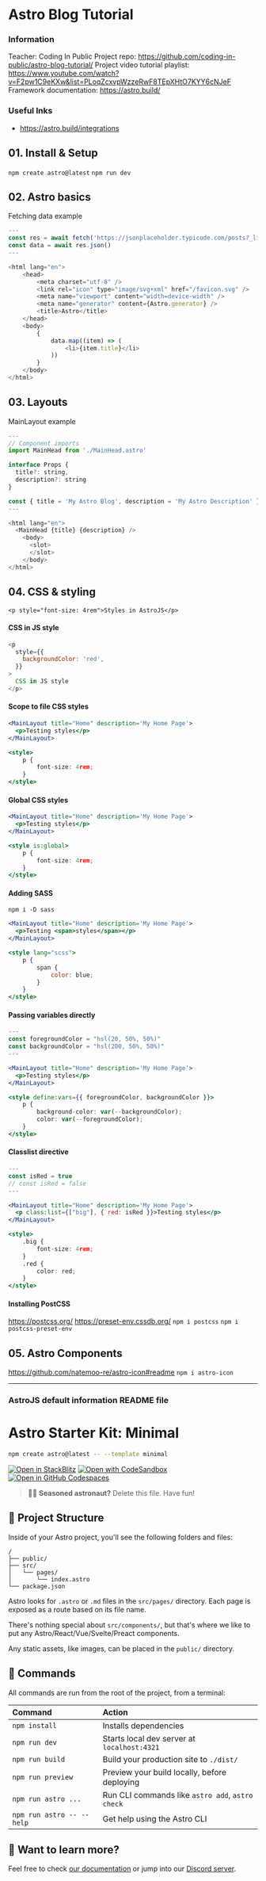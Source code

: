 # Astro Blog Tutorial

### Information

Teacher: Coding In Public
Project repo: https://github.com/coding-in-public/astro-blog-tutorial/
Project video tutorial playlist: https://www.youtube.com/watch?v=F2pw1C9eKXw&list=PLoqZcxvpWzzeRwF8TEpXHtO7KYY6cNJeF
Framework documentation: https://astro.build/

### Useful lnks

- https://astro.build/integrations

## 01. Install & Setup

`npm create astro@latest`
`npm run dev`

## 02. Astro basics

Fetching data example

```javascript
---
const res = await fetch('https://jsonplaceholder.typicode.com/posts?_limit=5')
const data = await res.json()
---

<html lang="en">
	<head>
		<meta charset="utf-8" />
		<link rel="icon" type="image/svg+xml" href="/favicon.svg" />
		<meta name="viewport" content="width=device-width" />
		<meta name="generator" content={Astro.generator} />
		<title>Astro</title>
	</head>
	<body>
		{
			data.map((item) => (
				<li>{item.title}</li>
			))
		}
	</body>
</html>
```

## 03. Layouts

MainLayout example

```javascript
---
// Component imports
import MainHead from './MainHead.astro'

interface Props {
  title?: string,
  description?: string
}

const { title = 'My Astro Blog', description = 'My Astro Description' } = Astro.props as Props
---

<html lang="en">
  <MainHead {title} {description} />
    <body>
      <slot>
      </slot>
    </body>
</html>

```

## 04. CSS & styling

`<p style="font-size: 4rem">Styles in AstroJS</p>`

#### CSS in JS style

```javascript
<p
  style={{
    backgroundColor: 'red',
  }}
>
  CSS in JS style
</p>
```

#### Scope to file CSS styles

```jsx
<MainLayout title="Home" description='My Home Page'>
  <p>Testing styles</p>
</MainLayout>

<style>
	p {
		font-size: 4rem;
	}
</style>
```

#### Global CSS styles

```jsx
<MainLayout title="Home" description='My Home Page'>
  <p>Testing styles</p>
</MainLayout>

<style is:global>
	p {
		font-size: 4rem;
	}
</style>
```

#### Adding SASS

`npm i -D sass`

```jsx
<MainLayout title="Home" description='My Home Page'>
  <p>Testing <span>styles</span></p>
</MainLayout>

<style lang="scss">
	p {
		span {
			color: blue;
		}
	}
</style>
```

#### Passing variables directly

```jsx
---
const foregroundColor = "hsl(20, 50%, 50%)"
const backgroundColor = "hsl(200, 50%, 50%)"
---

<MainLayout title="Home" description='My Home Page'>
  <p>Testing styles</p>
</MainLayout>

<style define:vars={{ foregroundColor, backgroundColor }}>
	p {
		background-color: var(--backgroundColor);
		color: var(--foregroundColor);
	}
</style>
```

#### Classlist directive

```jsx
---
const isRed = true
// const isRed = false
---

<MainLayout title="Home" description='My Home Page'>
  <p class:list={["big"], { red: isRed }}>Testing styles</p>
</MainLayout>

<style>
	.big {
		font-size: 4rem;
	}
	.red {
		color: red;
	}
</style>
```

#### Installing PostCSS

https://postcss.org/
https://preset-env.cssdb.org/
`npm i postcss`
`npm i postcss-preset-env`

## 05. Astro Components

https://github.com/natemoo-re/astro-icon#readme
`npm i astro-icon`

---

### AstroJS default information README file

# Astro Starter Kit: Minimal

```sh
npm create astro@latest -- --template minimal
```

[![Open in StackBlitz](https://developer.stackblitz.com/img/open_in_stackblitz.svg)](https://stackblitz.com/github/withastro/astro/tree/latest/examples/minimal)
[![Open with CodeSandbox](https://assets.codesandbox.io/github/button-edit-lime.svg)](https://codesandbox.io/p/sandbox/github/withastro/astro/tree/latest/examples/minimal)
[![Open in GitHub Codespaces](https://github.com/codespaces/badge.svg)](https://codespaces.new/withastro/astro?devcontainer_path=.devcontainer/minimal/devcontainer.json)

> 🧑‍🚀 **Seasoned astronaut?** Delete this file. Have fun!

## 🚀 Project Structure

Inside of your Astro project, you'll see the following folders and files:

```text
/
├── public/
├── src/
│   └── pages/
│       └── index.astro
└── package.json
```

Astro looks for `.astro` or `.md` files in the `src/pages/` directory. Each page is exposed as a route based on its file name.

There's nothing special about `src/components/`, but that's where we like to put any Astro/React/Vue/Svelte/Preact components.

Any static assets, like images, can be placed in the `public/` directory.

## 🧞 Commands

All commands are run from the root of the project, from a terminal:

| Command                   | Action                                           |
| :------------------------ | :----------------------------------------------- |
| `npm install`             | Installs dependencies                            |
| `npm run dev`             | Starts local dev server at `localhost:4321`      |
| `npm run build`           | Build your production site to `./dist/`          |
| `npm run preview`         | Preview your build locally, before deploying     |
| `npm run astro ...`       | Run CLI commands like `astro add`, `astro check` |
| `npm run astro -- --help` | Get help using the Astro CLI                     |

## 👀 Want to learn more?

Feel free to check [our documentation](https://docs.astro.build) or jump into our [Discord server](https://astro.build/chat).

